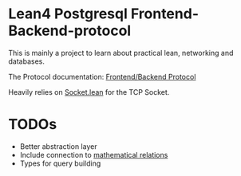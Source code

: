 # Lean4 Postgresql Frontend-Backend-protocol

This is mainly a project to learn about practical lean, networking and databases.

The Protocol documentation: [Frontend/Backend Protocol](https://www.postgresql.org/docs/9.3/protocol.html)

Heavily relies on [Socket.lean](https://github.com/xubaiw/Socket.lean) for the TCP Socket.

# TODOs

- Better abstraction layer
- Include connection to [mathematical relations](https://github.com/hargoniX/lean-hm/blob/master/Hm/Relation.lean)
- Types for query building
